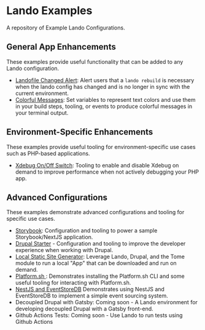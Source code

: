 # Lando Examples

A repository of Example Lando Configurations.

## General App Enhancements
These examples provide useful functionality that can be added to any Lando configuration.

- [Landofile Changed Alert](landofile-changed-alert): 
  Alert users that a `lando rebuild` is necessary when the lando config has changed and is no longer in sync with the
  current environment.
- [Colorful Messages](colorful-messages): 
  Set variables to represent text colors and use them in your build steps, tooling, or events to produce colorful 
  messages in your terminal output.

## Environment-Specific Enhancements
These examples provide useful tooling for environment-specific use cases such as PHP-based applications.

- [Xdebug On/Off Switch](xdebug):
  Tooling to enable and disable Xdebug on demand to improve performance when not actively debugging your PHP app.

## Advanced Configurations
These examples demonstrate advanced configurations and tooling for specific use cases.

- [Storybook](storybook): 
  Configuration and tooling to power a sample Storybook/NextJS application.
- [Drupal Starter](drupal) - Configuration and tooling to improve the developer experience when working with Drupal.
- [Local Static Site Generator](tome): 
  Leverage Lando, Drupal, and the Tome module to run a local "App" that can be downloaded and run on demand.
- [Platform.sh ](platformsh):
  Demonstrates installing the Platform.sh CLI and some useful tooling for interacting with Platform.sh.
- [NestJS and EventStoreDB](nestjs-eventstoredb)
  Demonstrates using NestJS and EventStoreDB to implement a simple event sourcing system.
- Decoupled Drupal with Gatsby:
  Coming soon - A Lando environment for developing decoupled Drupal with a Gatsby front-end.
- Github Actions Tests:
  Coming soon - Use Lando to run tests using Github Actions

